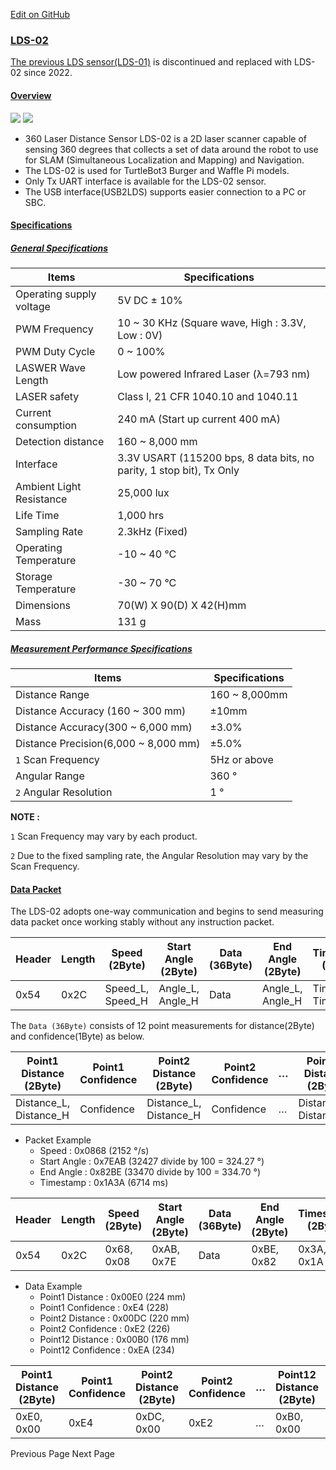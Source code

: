 
[Edit on GitHub](https://github.com/ROBOTIS-GIT/emanual/blob/master/docs/en/platform/turtlebot3/more_info/appendix_lds_02.md "https://github.com/ROBOTIS-GIT/emanual/blob/master/docs/en/platform/turtlebot3/more_info/appendix_lds_02.md") 

### [LDS-02](#lds-02 "#lds-02")

[The previous LDS sensor(LDS-01)](/docs/en/platform/turtlebot3/appendix_lds_01/ "/docs/en/platform/turtlebot3/appendix_lds_01/") is discontinued and replaced with LDS-02 since 2022.

#### [Overview](#overview "#overview")

![](/assets/images/platform/turtlebot3/appendix_lds/lds_ld08_small.png)
![](/assets/images/platform/turtlebot3/appendix_lds/lds_ld08_top_small.png)

* 360 Laser Distance Sensor LDS-02 is a 2D laser scanner capable of sensing 360 degrees that collects a set of data around the robot to use for SLAM (Simultaneous Localization and Mapping) and Navigation.
* The LDS-02 is used for TurtleBot3 Burger and Waffle Pi models.
* Only Tx UART interface is available for the LDS-02 sensor.
* The USB interface(USB2LDS) supports easier connection to a PC or SBC.

#### [Specifications](#specifications "#specifications")

##### [General Specifications](#general-specifications "#general-specifications")

| Items | Specifications |
| --- | --- |
| Operating supply voltage | 5V DC ± 10% |
| PWM Frequency | 10 ~ 30 KHz (Square wave, High : 3.3V, Low : 0V) |
| PWM Duty Cycle | 0 ~ 100% |
| LASWER Wave Length | Low powered Infrared Laser (λ=793 nm) |
| LASER safety | Class I, 21 CFR 1040.10 and 1040.11 |
| Current consumption | 240 mA (Start up current 400 mA) |
| Detection distance | 160 ~ 8,000 mm |
| Interface | 3.3V USART (115200 bps, 8 data bits, no parity, 1 stop bit), Tx Only |
| Ambient Light Resistance | 25,000 lux |
| Life Time | 1,000 hrs |
| Sampling Rate | 2.3kHz (Fixed) |
| Operating Temperature | -10 ~ 40 °C |
| Storage Temperature | -30 ~ 70 °C |
| Dimensions | 70(W) X 90(D) X 42(H)mm |
| Mass | 131 g |

##### [Measurement Performance Specifications](#measurement-performance-specifications "#measurement-performance-specifications")

| Items | Specifications |
| --- | --- |
| Distance Range | 160 ~ 8,000mm |
| Distance Accuracy (160 ~ 300 mm) | ±10mm |
| Distance Accuracy(300 ~ 6,000 mm) | ±3.0% |
| Distance Precision(6,000 ~ 8,000 mm) | ±5.0% |
| `1` Scan Frequency | 5Hz or above |
| Angular Range | 360 ° |
| `2` Angular Resolution | 1 ° |

**NOTE :**  

`1` Scan Frequency may vary by each product.  

`2` Due to the fixed sampling rate, the Angular Resolution may vary by the Scan Frequency.

#### [Data Packet](#data-packet "#data-packet")

The LDS-02 adopts one-way communication and begins to send measuring data packet once working stably without any instruction packet.

| Header | Length | Speed (2Byte) | Start Angle (2Byte) | Data (36Byte) | End Angle (2Byte) | Timestamp (2Byte) | CRC |
| --- | --- | --- | --- | --- | --- | --- | --- |
| 0x54 | 0x2C | Speed\_L, Speed\_H | Angle\_L, Angle\_H | Data | Angle\_L, Angle\_H | Time\_L, Time\_H | CRC |

The `Data (36Byte)` consists of 12 point measurements for distance(2Byte) and confidence(1Byte) as below.

| Point1 Distance (2Byte) | Point1 Confidence | Point2 Distance (2Byte) | Point2 Confidence | … | Point12 Distance (2Byte) | Point12 Confidence |
| --- | --- | --- | --- | --- | --- | --- |
| Distance\_L, Distance\_H | Confidence | Distance\_L, Distance\_H | Confidence | … | Distance\_L, Distance\_H | Confidence |

* Packet Example
	+ Speed : 0x0868 (2152 °/s)
	+ Start Angle : 0x7EAB (32427 divide by 100 = 324.27 °)
	+ End Angle : 0x82BE (33470 divide by 100 = 334.70 °)
	+ Timestamp : 0x1A3A (6714 ms)

| Header | Length | Speed (2Byte) | Start Angle (2Byte) | Data (36Byte) | End Angle (2Byte) | Timestamp (2Byte) | CRC |
| --- | --- | --- | --- | --- | --- | --- | --- |
| 0x54 | 0x2C | 0x68, 0x08 | 0xAB, 0x7E | Data | 0xBE, 0x82 | 0x3A, 0x1A | 0x50 |

* Data Example
	+ Point1 Distance : 0x00E0 (224 mm)
	+ Point1 Confidence : 0xE4 (228)
	+ Point2 Distance : 0x00DC (220 mm)
	+ Point2 Confidence : 0xE2 (226)
	+ Point12 Distance : 0x00B0 (176 mm)
	+ Point12 Confidence : 0xEA (234)

| Point1 Distance (2Byte) | Point1 Confidence | Point2 Distance (2Byte) | Point2 Confidence | … | Point12 Distance (2Byte) | Point12 Confidence |
| --- | --- | --- | --- | --- | --- | --- |
| 0xE0, 0x00 | 0xE4 | 0xDC, 0x00 | 0xE2 | … | 0xB0, 0x00 | 0xEA |

 Previous Page
Next Page 
